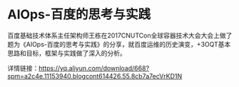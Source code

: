 # AIOps-百度的思考与实践
百度基础技术体系主任架构师王栋在2017CNUTCon全球容器技术大会大会上做了题为《AIOps-百度的思考与实践》的分享，就百度运维的历史演变，+3OQT基本思路和目标，框架与实践做了深入的分析。

详情链接：https://yq.aliyun.com/download/668?spm=a2c4e.11153940.blogcont614426.55.8cb7a7ecVrKD1N
